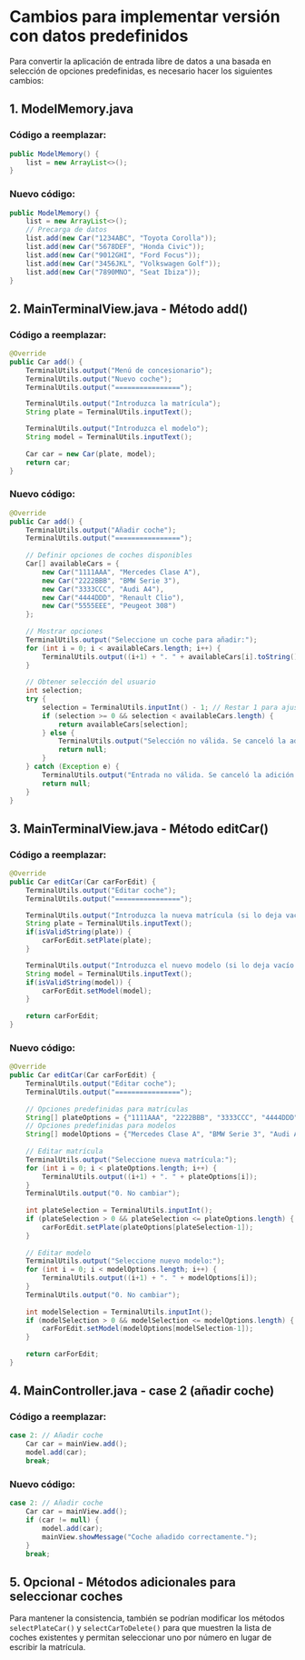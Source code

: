 # Cambios para implementar versión con datos predefinidos

Para convertir la aplicación de entrada libre de datos a una basada en selección de opciones predefinidas, es necesario hacer los siguientes cambios:

## 1. ModelMemory.java

### Código a reemplazar:
```java
public ModelMemory() {
    list = new ArrayList<>();
}
```

### Nuevo código:
```java
public ModelMemory() {
    list = new ArrayList<>();
    // Precarga de datos
    list.add(new Car("1234ABC", "Toyota Corolla"));
    list.add(new Car("5678DEF", "Honda Civic"));
    list.add(new Car("9012GHI", "Ford Focus"));
    list.add(new Car("3456JKL", "Volkswagen Golf"));
    list.add(new Car("7890MNO", "Seat Ibiza"));
}
```

## 2. MainTerminalView.java - Método add()

### Código a reemplazar:
```java
@Override
public Car add() {
    TerminalUtils.output("Menú de concesionario");
    TerminalUtils.output("Nuevo coche");
    TerminalUtils.output("================");

    TerminalUtils.output("Introduzca la matrícula");
    String plate = TerminalUtils.inputText();

    TerminalUtils.output("Introduzca el modelo");
    String model = TerminalUtils.inputText();
    
    Car car = new Car(plate, model);
    return car;
}
```

### Nuevo código:
```java
@Override
public Car add() {
    TerminalUtils.output("Añadir coche");
    TerminalUtils.output("================");
    
    // Definir opciones de coches disponibles
    Car[] availableCars = {
        new Car("1111AAA", "Mercedes Clase A"),
        new Car("2222BBB", "BMW Serie 3"),
        new Car("3333CCC", "Audi A4"),
        new Car("4444DDD", "Renault Clio"),
        new Car("5555EEE", "Peugeot 308")
    };
    
    // Mostrar opciones
    TerminalUtils.output("Seleccione un coche para añadir:");
    for (int i = 0; i < availableCars.length; i++) {
        TerminalUtils.output((i+1) + ". " + availableCars[i].toString());
    }
    
    // Obtener selección del usuario
    int selection;
    try {
        selection = TerminalUtils.inputInt() - 1; // Restar 1 para ajustar al índice del array
        if (selection >= 0 && selection < availableCars.length) {
            return availableCars[selection];
        } else {
            TerminalUtils.output("Selección no válida. Se canceló la adición.");
            return null;
        }
    } catch (Exception e) {
        TerminalUtils.output("Entrada no válida. Se canceló la adición.");
        return null;
    }
}
```

## 3. MainTerminalView.java - Método editCar()

### Código a reemplazar:
```java
@Override
public Car editCar(Car carForEdit) {
    TerminalUtils.output("Editar coche");
    TerminalUtils.output("================");

    TerminalUtils.output("Introduzca la nueva matrícula (si lo deja vacío no se modificará)");
    String plate = TerminalUtils.inputText();
    if(isValidString(plate)) {
        carForEdit.setPlate(plate);
    }

    TerminalUtils.output("Introduzca el nuevo modelo (si lo deja vacío no se modificará)");
    String model = TerminalUtils.inputText();
    if(isValidString(model)) {
        carForEdit.setModel(model);
    }
    
    return carForEdit;
}
```

### Nuevo código:
```java
@Override
public Car editCar(Car carForEdit) {
    TerminalUtils.output("Editar coche");
    TerminalUtils.output("================");
    
    // Opciones predefinidas para matrículas
    String[] plateOptions = {"1111AAA", "2222BBB", "3333CCC", "4444DDD", "5555EEE"};
    // Opciones predefinidas para modelos
    String[] modelOptions = {"Mercedes Clase A", "BMW Serie 3", "Audi A4", "Renault Clio", "Peugeot 308"};
    
    // Editar matrícula
    TerminalUtils.output("Seleccione nueva matrícula:");
    for (int i = 0; i < plateOptions.length; i++) {
        TerminalUtils.output((i+1) + ". " + plateOptions[i]);
    }
    TerminalUtils.output("0. No cambiar");
    
    int plateSelection = TerminalUtils.inputInt();
    if (plateSelection > 0 && plateSelection <= plateOptions.length) {
        carForEdit.setPlate(plateOptions[plateSelection-1]);
    }
    
    // Editar modelo
    TerminalUtils.output("Seleccione nuevo modelo:");
    for (int i = 0; i < modelOptions.length; i++) {
        TerminalUtils.output((i+1) + ". " + modelOptions[i]);
    }
    TerminalUtils.output("0. No cambiar");
    
    int modelSelection = TerminalUtils.inputInt();
    if (modelSelection > 0 && modelSelection <= modelOptions.length) {
        carForEdit.setModel(modelOptions[modelSelection-1]);
    }
    
    return carForEdit;
}
```

## 4. MainController.java - case 2 (añadir coche)

### Código a reemplazar:
```java
case 2: // Añadir coche
    Car car = mainView.add();
    model.add(car);
    break;
```

### Nuevo código:
```java
case 2: // Añadir coche
    Car car = mainView.add();
    if (car != null) {
        model.add(car);
        mainView.showMessage("Coche añadido correctamente.");
    }
    break;
```

## 5. Opcional - Métodos adicionales para seleccionar coches

Para mantener la consistencia, también se podrían modificar los métodos `selectPlateCar()` y `selectCarToDelete()` para que muestren la lista de coches existentes y permitan seleccionar uno por número en lugar de escribir la matrícula.